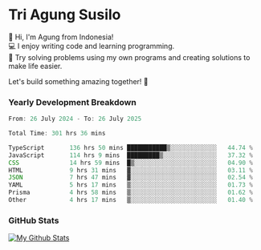 # Tri Agung Susilo

👋 Hi, I'm Agung from Indonesia!<br>
💻 I enjoy writing code and learning programming.<br>
🧠 Try solving problems using my own programs and creating solutions to make life easier.

Let's build something amazing together! 🚀

### Yearly Development Breakdown

<!--START_SECTION:waka-->

```TypeScript JavaScript PHP
From: 26 July 2024 - To: 26 July 2025

Total Time: 301 hrs 36 mins

TypeScript       136 hrs 50 mins ███████████▒░░░░░░░░░░░░░   44.74 %
JavaScript       114 hrs 9 mins  █████████▒░░░░░░░░░░░░░░░   37.32 %
CSS              14 hrs 59 mins  █▒░░░░░░░░░░░░░░░░░░░░░░░   04.90 %
HTML             9 hrs 31 mins   ▓░░░░░░░░░░░░░░░░░░░░░░░░   03.11 %
JSON             7 hrs 47 mins   ▓░░░░░░░░░░░░░░░░░░░░░░░░   02.54 %
YAML             5 hrs 17 mins   ▒░░░░░░░░░░░░░░░░░░░░░░░░   01.73 %
Prisma           4 hrs 58 mins   ▒░░░░░░░░░░░░░░░░░░░░░░░░   01.62 %
Other            4 hrs 17 mins   ▒░░░░░░░░░░░░░░░░░░░░░░░░   01.40 %
```

<!--END_SECTION:waka-->

### GitHub Stats

[![My Github Stats](https://github-readme-stats.vercel.app/api?username=triagung128&show_icons=true&hide=contribs,issues&count_private=true&theme=tokyonight)](https://github.com/triagung128)

<!-- [![Top Langs](https://github-readme-stats.vercel.app/api/top-langs/?username=triagung128&layout=compact)](https://github.com/triagung128) -->
